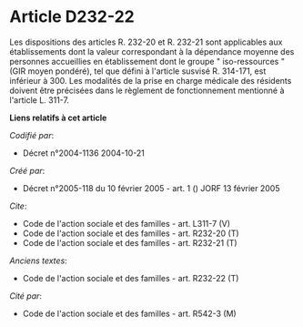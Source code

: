 # Article D232-22

Les dispositions des articles R. 232-20 et R. 232-21 sont applicables aux établissements dont la valeur correspondant à la
dépendance moyenne des personnes accueillies en établissement dont le groupe " iso-ressources " (GIR moyen pondéré), tel que
défini à l'article susvisé R. 314-171, est inférieur à 300. Les modalités de la prise en charge médicale des résidents
doivent être précisées dans le règlement de fonctionnement mentionné à l'article L. 311-7.

**Liens relatifs à cet article**

_Codifié par_:

  - Décret n°2004-1136 2004-10-21

_Créé par_:

  - Décret n°2005-118 du 10 février 2005 - art. 1 () JORF 13 février 2005

_Cite_:

  - Code de l'action sociale et des familles - art. L311-7 (V)
  - Code de l'action sociale et des familles - art. R232-20 (T)
  - Code de l'action sociale et des familles - art. R232-21 (T)

_Anciens textes_:

  - Code de l'action sociale et des familles - art. R232-22 (T)

_Cité par_:

  - Code de l'action sociale et des familles - art. R542-3 (M)
